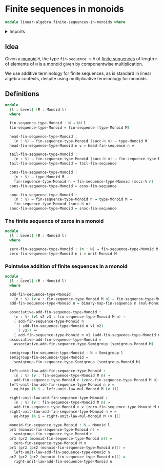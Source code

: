 # Finite sequences in monoids

```agda
module linear-algebra.finite-sequences-in-monoids where
```

<details><summary>Imports</summary>

```agda
open import elementary-number-theory.natural-numbers

open import foundation.action-on-identifications-binary-functions
open import foundation.dependent-pair-types
open import foundation.function-extensionality
open import foundation.identity-types
open import foundation.universe-levels

open import group-theory.monoids
open import group-theory.semigroups

open import linear-algebra.finite-sequences-in-semigroups

open import lists.finite-sequences
open import lists.functoriality-finite-sequences
```

</details>

## Idea

Given a [monoid](group-theory.monoids.md) `M`, the type `fin-sequence n M` of
[finite sequences](lists.finite-sequences.md) of length `n` of elements of `M`
is a monoid given by componentwise multiplication.

We use additive terminology for finite sequences, as is standard in linear
algebra contexts, despite using multiplicative terminology for monoids.

## Definitions

```agda
module _
  {l : Level} (M : Monoid l)
  where

  fin-sequence-type-Monoid : ℕ → UU l
  fin-sequence-type-Monoid = fin-sequence (type-Monoid M)

  head-fin-sequence-type-Monoid :
    (n : ℕ) → fin-sequence-type-Monoid (succ-ℕ n) → type-Monoid M
  head-fin-sequence-type-Monoid n v = head-fin-sequence n v

  tail-fin-sequence-type-Monoid :
    (n : ℕ) → fin-sequence-type-Monoid (succ-ℕ n) → fin-sequence-type-Monoid n
  tail-fin-sequence-type-Monoid = tail-fin-sequence

  cons-fin-sequence-type-Monoid :
    (n : ℕ) → type-Monoid M →
    fin-sequence-type-Monoid n → fin-sequence-type-Monoid (succ-ℕ n)
  cons-fin-sequence-type-Monoid = cons-fin-sequence

  snoc-fin-sequence-type-Monoid :
    (n : ℕ) → fin-sequence-type-Monoid n → type-Monoid M →
    fin-sequence-type-Monoid (succ-ℕ n)
  snoc-fin-sequence-type-Monoid = snoc-fin-sequence
```

### The finite sequence of zeros in a monoid

```agda
module _
  {l : Level} (M : Monoid l)
  where

  zero-fin-sequence-type-Monoid : (n : ℕ) → fin-sequence-type-Monoid M n
  zero-fin-sequence-type-Monoid n i = unit-Monoid M
```

### Pointwise addition of finite sequences in a monoid

```agda
module _
  {l : Level} (M : Monoid l)
  where

  add-fin-sequence-type-Monoid :
    (n : ℕ) (v w : fin-sequence-type-Monoid M n) → fin-sequence-type-Monoid M n
  add-fin-sequence-type-Monoid n = binary-map-fin-sequence n (mul-Monoid M)

  associative-add-fin-sequence-type-Monoid :
    (n : ℕ) (v1 v2 v3 : fin-sequence-type-Monoid M n) →
    ( add-fin-sequence-type-Monoid n
      ( add-fin-sequence-type-Monoid n v1 v2)
      ( v3)) ＝
    ( add-fin-sequence-type-Monoid n v1 (add-fin-sequence-type-Monoid n v2 v3))
  associative-add-fin-sequence-type-Monoid =
    associative-add-fin-sequence-type-Semigroup (semigroup-Monoid M)

  semigroup-fin-sequence-type-Monoid : ℕ → Semigroup l
  semigroup-fin-sequence-type-Monoid =
    semigroup-fin-sequence-type-Semigroup (semigroup-Monoid M)

  left-unit-law-add-fin-sequence-type-Monoid :
    (n : ℕ) (v : fin-sequence-type-Monoid M n) →
    add-fin-sequence-type-Monoid n (zero-fin-sequence-type-Monoid M n) v ＝ v
  left-unit-law-add-fin-sequence-type-Monoid n v =
    eq-htpy (λ i → left-unit-law-mul-Monoid M (v i))

  right-unit-law-add-fin-sequence-type-Monoid :
    (n : ℕ) (v : fin-sequence-type-Monoid M n) →
    add-fin-sequence-type-Monoid n v (zero-fin-sequence-type-Monoid M n) ＝ v
  right-unit-law-add-fin-sequence-type-Monoid n v =
    eq-htpy (λ i → right-unit-law-mul-Monoid M (v i))

  monoid-fin-sequence-type-Monoid : ℕ → Monoid l
  pr1 (monoid-fin-sequence-type-Monoid n) =
    semigroup-fin-sequence-type-Monoid n
  pr1 (pr2 (monoid-fin-sequence-type-Monoid n)) =
    zero-fin-sequence-type-Monoid M n
  pr1 (pr2 (pr2 (monoid-fin-sequence-type-Monoid n))) =
    left-unit-law-add-fin-sequence-type-Monoid n
  pr2 (pr2 (pr2 (monoid-fin-sequence-type-Monoid n))) =
    right-unit-law-add-fin-sequence-type-Monoid n
```
